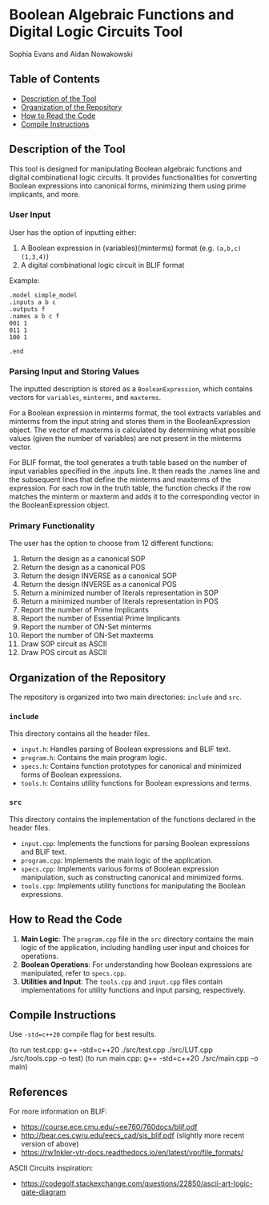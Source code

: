 # Boolean Algebraic Functions and Digital Logic Circuits Tool

Sophia Evans and Aidan Nowakowski

## Table of Contents

- [Description of the Tool](#description-of-the-tool)
- [Organization of the Repository](#organization-of-the-repository)
- [How to Read the Code](#how-to-read-the-code)
- [Compile Instructions](#compile-instructions)

## Description of the Tool

This tool is designed for manipulating Boolean algebraic functions and digital combinational logic circuits. It provides functionalities for converting Boolean expressions into canonical forms, minimizing them using prime implicants, and more.

### User Input

User has the option of inputting either:

1. A Boolean expression in (variables)(minterms) format (e.g. `(a,b,c)(1,3,4)`)
2. A digital combinational logic circuit in BLIF format

Example:

    .model simple_model
    .inputs a b c
    .outputs f
    .names a b c f
    001 1
    011 1
    100 1

    .end

### Parsing Input and Storing Values

The inputted description is stored as a `BooleanExpression`, which contains vectors for `variables`, `minterms`, and `maxterms`.

For a Boolean expression in minterms format, the tool extracts variables and minterms from the input string and stores them in the BooleanExpression object. The vector of maxterms is calculated by determining what possible values (given the number of variables) are not present in the minterms vector.

For BLIF format, the tool generates a truth table based on the number of input variables specified in the .inputs line. It then reads the .names line and the subsequent lines that define the minterms and maxterms of the expression. For each row in the truth table, the function checks if the row matches the minterm or maxterm and adds it to the corresponding vector in the BooleanExpression object.

### Primary Functionality

The user has the option to choose from 12 different functions:

1. Return the design as a canonical SOP
2. Return the design as a canonical POS
3. Return the design INVERSE as a canonical SOP
4. Return the design INVERSE as a canonical POS
5. Return a minimized number of literals representation in SOP
6. Return a minimized number of literals representation in POS
7. Report the number of Prime Implicants
8. Report the number of Essential Prime Implicants
9. Report the number of ON-Set minterms
10. Report the number of ON-Set maxterms
11. Draw SOP circuit as ASCII
12. Draw POS circuit as ASCII

## Organization of the Repository

The repository is organized into two main directories: `include` and `src`.

### `include`

This directory contains all the header files.

- `input.h`: Handles parsing of Boolean expressions and BLIF text.
- `program.h`: Contains the main program logic.
- `specs.h`: Contains function prototypes for canonical and minimized forms of Boolean expressions.
- `tools.h`: Contains utility functions for Boolean expressions and terms.

### `src`

This directory contains the implementation of the functions declared in the header files.

- `input.cpp`: Implements the functions for parsing Boolean expressions and BLIF text.
- `program.cpp`: Implements the main logic of the application.
- `specs.cpp`: Implements various forms of Boolean expression manipulation, such as constructing canonical and minimized forms.
- `tools.cpp`: Implements utility functions for manipulating the Boolean expressions.

## How to Read the Code

1. **Main Logic**: The `program.cpp` file in the `src` directory contains the main logic of the application, including handling user input and choices for operations.
2. **Boolean Operations**: For understanding how Boolean expressions are manipulated, refer to `specs.cpp`.
3. **Utilities and Input**: The `tools.cpp` and `input.cpp` files contain implementations for utility functions and input parsing, respectively.

## Compile Instructions

Use `-std=c++20` compile flag for best results.

(to run test.cpp: g++ -std=c++20 ./src/test.cpp ./src/LUT.cpp ./src/tools.cpp -o test)
(to run main.cpp: g++ -std=c++20 ./src/main.cpp -o main)

## References

For more information on BLIF:

- https://course.ece.cmu.edu/~ee760/760docs/blif.pdf
- http://bear.ces.cwru.edu/eecs_cad/sis_blif.pdf (slightly more recent version of above)
- https://rw1nkler-vtr-docs.readthedocs.io/en/latest/vpr/file_formats/

ASCII Circuits inspiration:

- https://codegolf.stackexchange.com/questions/22850/ascii-art-logic-gate-diagram
